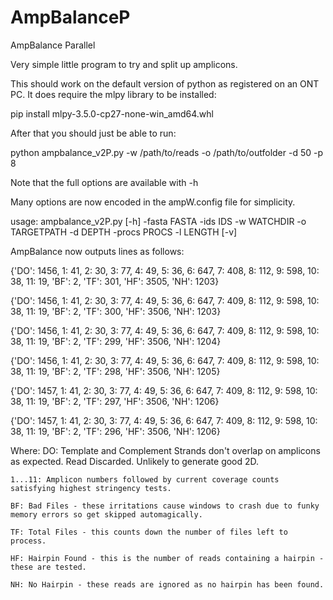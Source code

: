 # AmpBalanceP
AmpBalance Parallel

Very simple little program to try and split up amplicons.

This should work on the default version of python as registered on an ONT PC. It does require the mlpy library to be installed:

pip install mlpy-3.5.0-cp27-none-win_amd64.whl

After that you should just be able to run:

python ampbalance_v2P.py -w /path/to/reads -o /path/to/outfolder -d 50 -p 8

Note that the full options are available with -h

Many options are now encoded in the ampW.config file for simplicity. 

usage: ampbalance_v2P.py [-h] -fasta FASTA -ids IDS -w WATCHDIR -o TARGETPATH
                         -d DEPTH -procs PROCS -l LENGTH [-v]

AmpBalance now outputs lines as follows:

{'DO': 1456, 1: 41, 2: 30, 3: 77, 4: 49, 5: 36, 6: 647, 7: 408, 8: 112, 9: 598, 10: 38, 11: 19, 'BF': 2, 'TF': 301, 'HF': 3505, 'NH': 1203}

{'DO': 1456, 1: 41, 2: 30, 3: 77, 4: 49, 5: 36, 6: 647, 7: 409, 8: 112, 9: 598, 10: 38, 11: 19, 'BF': 2, 'TF': 300, 'HF': 3506, 'NH': 1203}

{'DO': 1456, 1: 41, 2: 30, 3: 77, 4: 49, 5: 36, 6: 647, 7: 409, 8: 112, 9: 598, 10: 38, 11: 19, 'BF': 2, 'TF': 299, 'HF': 3506, 'NH': 1204}

{'DO': 1456, 1: 41, 2: 30, 3: 77, 4: 49, 5: 36, 6: 647, 7: 409, 8: 112, 9: 598, 10: 38, 11: 19, 'BF': 2, 'TF': 298, 'HF': 3506, 'NH': 1205}

{'DO': 1457, 1: 41, 2: 30, 3: 77, 4: 49, 5: 36, 6: 647, 7: 409, 8: 112, 9: 598, 10: 38, 11: 19, 'BF': 2, 'TF': 297, 'HF': 3506, 'NH': 1206}

{'DO': 1457, 1: 41, 2: 30, 3: 77, 4: 49, 5: 36, 6: 647, 7: 409, 8: 112, 9: 598, 10: 38, 11: 19, 'BF': 2, 'TF': 296, 'HF': 3506, 'NH': 1206}

Where:
    DO: Template and Complement Strands don't overlap on amplicons as expected. Read Discarded. Unlikely to generate good 2D.
    
    1...11: Amplicon numbers followed by current coverage counts satisfying highest stringency tests.
    
    BF: Bad Files - these irritations cause windows to crash due to funky memory errors so get skipped automagically.
    
    TF: Total Files - this counts down the number of files left to process.
    
    HF: Hairpin Found - this is the number of reads containing a hairpin - these are tested.
    
    NH: No Hairpin - these reads are ignored as no hairpin has been found.
